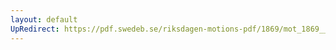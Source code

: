 ```yaml
---
layout: default
UpRedirect: https://pdf.swedeb.se/riksdagen-motions-pdf/1869/mot_1869__fk__00006/mot_1869__fk__00006_002.pdf
---
```

